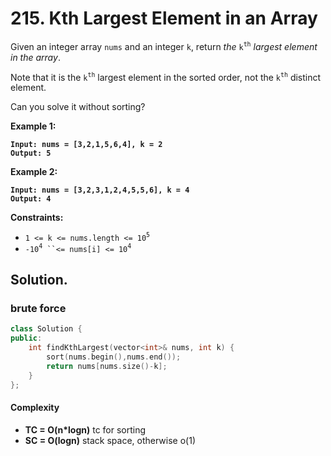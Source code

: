 # 215. Kth Largest Element in an Array

Given an integer array `nums` and an integer `k`, return _the_ `k`<sup>`th`</sup> _largest element in the array_.

Note that it is the `k`<sup>`th`</sup> largest element in the sorted order, not the `k`<sup>`th`</sup> distinct element.

Can you solve it without sorting?

&#x20;

**Example 1:**

<pre><code><strong>Input: nums = [3,2,1,5,6,4], k = 2
</strong><strong>Output: 5
</strong></code></pre>

**Example 2:**

<pre><code><strong>Input: nums = [3,2,3,1,2,4,5,5,6], k = 4
</strong><strong>Output: 4
</strong></code></pre>

&#x20;

**Constraints:**

* `1 <= k <= nums.length <= 10`<sup>`5`</sup>
* `-10`<sup>`4`</sup>` ``<= nums[i] <= 10`<sup>`4`</sup>



## Solution.

### brute force

```cpp
class Solution {
public:
    int findKthLargest(vector<int>& nums, int k) {
        sort(nums.begin(),nums.end());
        return nums[nums.size()-k];
    }
};
```

#### Complexity

* **TC = O(n\*logn)** tc for sorting
* **SC = O(logn)** stack space, otherwise o(1)

